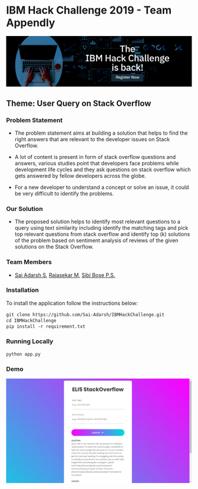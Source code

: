 # IBM Hack Challenge 2019 - Team Appendly

![img alt](images/IBMHackChallenge.jpg)

## Theme: User Query on Stack Overflow 
### Problem Statement

* The problem statement aims at building a solution that helps to find the right answers that are relevant to the developer issues on Stack Overflow.

* A lot of content is present in form of stack overflow questions and answers, various studies point that developers face problems while development life cycles and they ask questions on stack overflow which gets answered by fellow developers across the globe. 
* For a new developer to understand a concept or solve an issue, it could be very difficult to identify the problems.

### Our Solution 

* The proposed solution helps to identify most relevant questions to a query using text similarity including identify the matching tags and pick top relevant questions from stack overflow and identify top (k) solutions of the problem based on sentiment analysis of reviews of the given solutions on the Stack Overflow.

### Team Members
* [Sai Adarsh S](https://LINkedin.com/in/sai-adarsh/), [Rajasekar M](https://www.linkedin.com/in/rajasekar1999), [Sibi Bose P.S.](https://www.linkedin.com/in/sibi-bose-8683b6150/)

### Installation
To install the application follow the instructions below:

	git clone https://github.com/Sai-Adarsh/IBMHackChallenge.git
	cd IBMHackChallenge
	pip install -r requirement.txt

### Running Locally	
	python app.py
	
### Demo
![img](images/demo.png)
